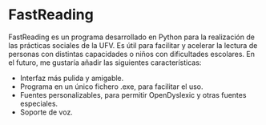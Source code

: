 # FastReading
FastReading es un programa desarrollado en Python para la realización de las prácticas sociales de la UFV.
Es útil para facilitar y acelerar la lectura de personas con distintas capacidades o niños con dificultades escolares.
En el futuro, me gustaría añadir las siguientes características:
- Interfaz más pulida y amigable.
- Programa en un único fichero .exe, para facilitar el uso.
- Fuentes personalizables, para permitir OpenDyslexic y otras fuentes especiales.
- Soporte de voz.
